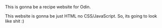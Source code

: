 This is gonna be a recipe website for Odin.

This website is gonna be just HTML no CSS/JavaScript. So, its going to look like shit :)
